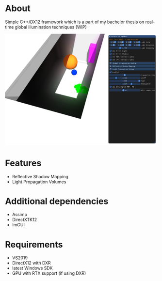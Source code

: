 # About
Simple C++/DX12 framework which is a part of my bachelor thesis on real-time global illumination techniques
(WIP)

![picture](screenshots/lpv.png)

# Features
- Reflective Shadow Mapping
- Light Propagation Volumes

# Additional dependencies
- Assimp
- DirectXTK12
- ImGUI

# Requirements
- VS2019
- DirectX12 with DXR
- latest Windows SDK
- GPU with RTX support (if using DXR)
